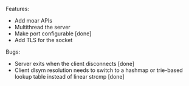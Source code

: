 Features:
- Add moar APIs
- Multithread the server
- Make port configurable [done]
- Add TLS for the socket

Bugs:
- Server exits when the client disconnects [done]
- Client dlsym resolution needs to switch to a hashmap or trie-based lookup table instead of linear strcmp [done]
